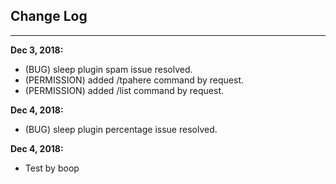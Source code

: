 ## Change Log
***
**Dec 3, 2018:**
* (BUG) sleep plugin spam issue resolved.
* (PERMISSION) added /tpahere command by request.
* (PERMISSION) added /list command by request.

**Dec 4, 2018:**
* (BUG) sleep plugin percentage issue resolved.

**Dec 4, 2018:**
* Test by boop
